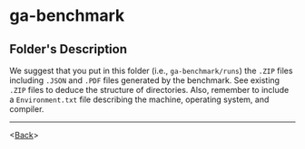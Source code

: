# ga-benchmark

## Folder's Description
We suggest that you put in this folder (i.e., `ga-benchmark/runs`) the `.ZIP` files including `.JSON` and `.PDF` files generated by the benchmark. See existing `.ZIP` files to deduce the structure of directories. Also, remember to include a `Environment.txt` file describing the machine, operating system, and compiler.

---
<[Back](../README.md)>